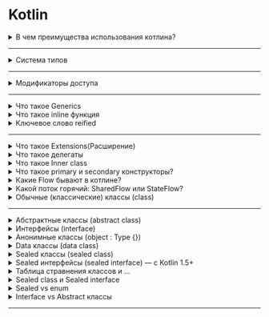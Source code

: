 # Kotlin

<details>
<summary>В чем преимущества использования котлина?</summary>

Null-безопасность

Классы данных (Data Classes)

Sealed Classes

Object

Lateinit var

Coroutines

Inline fun / val

Функции-расширения

Умные приведения типов

В Kotlin необязательно явно указывать тип переменной
</details>

--------------------------------------------------------------------

<details>
<summary>Система типов</summary>
<img alt="Alt text" src="res/type-system.png" style="height:250px"/>
</details>

--------------------------------------------------------------------

<details>
<summary>Модификаторы доступа</summary>

В Kotlin модификаторы доступа позволяют управлять видимостью классов, функций и свойств, обеспечивая
инкапсуляцию и контроль доступа.
public — доступен везде и используется по умолчанию.
private — для сокрытия реализации внутри класса или файла.
protected — полезен при наследовании, доступен только в классе и его потомках.
internal — специфичный для Kotlin: ограничивает доступ границами модуля. Это удобно при создании SDK
или архитектурных слоёв, где нужно скрыть реализацию, но не делать её приватной.

Kotlin и Java имеют похожие, но не идентичные модификаторы доступа.
public, private, protected работают похоже, но protected в Kotlin более строгий — не виден вне
иерархии, даже в том же пакете.

Главные отличия:

- В Kotlin есть internal, которого нет в Java — он ограничивает доступ на уровне модуля, а не
  пакета. Java-код увидит internal как public.
- В Java есть package-private (без модификатора), которого нет в Kotlin. При работе с
  интероперабельностью стоит учитывать, что Java-код может получить доступ к
  Kotlin-элементам internal, потому что они транслируются в public на байткоде.

<h3>Почему нет package-private в Kotlin?<h3/>
Kotlin считает пакет — недостаточно надёжной единицей изоляции.
Аргументация JetBrains: Пакет — это просто пространство имён, не модуль, в больших проектах разные
команды могут писать код в одном пакете → легко нарушить границы. Вместо этого — модуль и internal

</details>

--------------------------------------------------------------------

<details>
<summary>Что такое Generics</summary>
Как и в Java, в Kotlin классы могут иметь типовые параметры

```kotlin
class Box<T>(t: T) {
    var value = t
}
```

Для того, чтобы создать объект такого класса, необходимо предоставить тип в качестве аргумента

Обобщённые ограничения

Набор всех возможных типов, которые могут быть переданы в качестве параметра, может быть ограничен с
помощью обобщённых ограничений.

Самый распространённый тип ограничений - верхняя граница, которая соответствует ключевому слову
extends из Java.

```kotlin
fun <T : Comparable<T>> sort(list: List<T>) {
    ...
}
```

Проверки безопасности типов, выполняемые Kotlin для использования общих объявлений, выполняются во
время компиляции. Во время выполнения экземпляры общих типов не содержат никакой информации об их
фактических аргументах типа. Говорят, информация о типе будет удалена. Например, экземпляры Foo<Bar>
и Foo<Baz?> удаляются до Foo<*>.

Поэтому нет общего способа проверить, был ли создан экземпляр общего типа с определенными
аргументами типа во время выполнения, и компилятор запрещает такие is-проверки.
[статья](https://kotlinlang.ru/docs/reference/generics.html)
</details>

<details>
<summary>Что такое inline функция</summary>
Использование функций высшего порядка влечёт за собой снижение производительности: во-первых, любая функция является объектом, а во-вторых, происходит захват контекста замыканием, то есть функции становятся доступны переменные, объявленные вне её тела. А выделения памяти (как для объекта функции, так и для её класса) и виртуальные вызовы занимают системные ресурсы.

Но во многих случаях эти дополнительные затраты можно устранить с помощью инлайнинга (встраивания)
лямбда-выражений.

Если функция помечена ключевым словом inline, то при компиляции код написаный в ней будет встроен в
место ее использования.
</details>

<details>
<summary>Ключевое слово reified</summary>

```kotlin
inline fun <reified T> myGenericFun()
```

Ключевое слово reified может быть использовано только с инлайн функцией.

Когда вы вызываете инлайн функции с ключевым словом reified, компилятор знает, для какого именно
класса она вызывается, что дает нам возможность внутри функции обращаться к генерику, как к классу

например

```kotlin
inline fun <reified T : Any> String.toKotlinObject(): T {
    val mapper = jacksonObjectMapper()
    return mapper.readValue(this, T::class.java)
}
```

без ключевого слова reified обращение к `T::class.java` вызовет ошибку

</details>

--------------------------------------------------------------------

<details>
<summary>Что такое Extensions(Расширение)</summary>
Kotlin позволяет расширять класс путём добавления нового функционала без необходимости наследования от такого класса и использования паттернов, таких как Decorator. Это реализовано с помощью специальных выражений, называемых расширениями.

Например, вы можете написать новые функции для класса из сторонней библиотеки, которую вы не можете
изменить. Такие функции можно вызывать обычным способом, как если бы они были методами исходного
класса. Этот механизм называется функцией расширения. В функции-расширении разрешено напрямую
обращаться к методам и свойствам расширяемого класса (кроме закрытых или защищённых свойств или
методов). Функцию-расширение нельзя переопределить в подклассах (наследниках). Существуют также
свойства расширения, которые позволяют определять новые свойства для существующих классов.

```kotlin
fun MutableList<Int>.swap(index1: Int, index2: Int) {
    val tmp = this[index1] // 'this' даёт ссылку на список
    this[index1] = this[index2]
    this[index2] = tmp
}
```

На самом деле это не настоящий метод у класса. Компилятор генерирует статическую функцию, где this —
это аргумент. Поэтому private, protected члены внутри расширяемого класса — недоступны.

</details>

<details>
<summary>Что такое делегаты</summary>
Делегированные свойства позволяют делегировать получение или присвоение их значения во вне - другому классу. Это позволяет нам добавить некоторую дополнительную логику при операции со свойствами, например, логгирование, какую-то предобработку и т.д.

Формальный синтаксис делегированного свойства:

```kotlin
var имя_свойства: тип_данных by выражение
```

После типа данных свойства идет ключевое слово by, после которого указывается выражение. Выражение
представляет класс, который условно называется делегатом. Делегаты свойств могут не применять
никаких интерфейсов, однако они должны предоставлять функции getValue() и setValue(). А выполнение
методов доступа get() и set(), которые есть у свойства, делегируется функциям getValue() и
setValue() класса делегата.

Стоит отметить, что мы не можем объявлять делегированные свойства в первичном конструкторе
</details>

<details>
<summary>Что такое Inner class</summary>
Класс, отмеченный как внутренний с помощью слова inner, может иметь доступ к членам внешнего класса. Внутренние классы содержат ссылку на объект внешнего класса.

```kotlin
class Outer {
    private val bar: Int = 1

    inner class Inner {
        fun foo() = bar
    }
}

val demo = Outer().Inner().foo()
```

Экземпляры анонимного внутреннего класса создаются с помощью объектов-выражений

```kotlin
window.addMouseListener(object : MouseAdapter() {

    override fun mouseClicked(e: MouseEvent) {
        ...
    }

    override fun mouseEntered(e: MouseEvent) {
        ...
    }
})
```

</details>

<details>
<summary>Что такое primary и secondary конструкторы?</summary>

Первичный конструктор является частью заголовка класса и определяется сразу после имени класса:

```kotlin
class Person constructor(_name: String) {

}
```

Класс также может определять вторичные конструкторы. Они применяются в основном, чтобы определить
дополнительные параметры, через которые можно передавать данные для инициализации объекта.

Вторичные конструкторы определяются в теле класса. Если для класса определен первичный конструктор,
то вторичный конструктор должен вызывать первичный с помощью ключевого слова this:

```kotlin 
class Person(_name: String) {
    val name: String = _name
    var age: Int = 0

    constructor(_name: String, _age: Int) : this(_name) {
        age = _age
    }
}
```

Здесь в классе Person определен первичный конструктор, который принимает значение для установки
свойства name.

И также добавлен вторичный конструктор. Он принимает два параметра: _name и _age. С помощью
ключевого слова this вызывается первичный конструктор, поэтому через этот вызов необходимо передать
значения для параметров первичного конструктора. В частности, в первичный конструктор передается
значение параметра _name. В самом вторичном конструкторе устанавливается значение свойства age.

```kotlin
constructor(_name: String, _age: Int) : this(_name) {
    age = _age
}
```

Таким образом, при вызове вторичного конструктора вначале вызывается первичный конструктор,
срабатывает блок инициализатора, который устанавливает свойство name. Затем выполняются собственно
действия вторичного конструктора, который устанавливает свойство age.
</details>

<details>
<summary>Какие Flow бывают в котлине?</summary>
StateFlow, MutableStateFlow, ShareFlow, MutableShareFlow

StateFlow имеет две разновидности: StateFlow и MutableStateFlow. MutableStateFlow является
наследником StateFlow и позволяет изменять хранящиеся в нем значение

Состояние представлено значением. Любое изменение значения будет отражено во всех коллекторах потока
путем выдачи значения с изменениями состояния.

```kotlin 
public interface StateFlow<out T> : SharedFlow<T> {
    public val value: T
}

public interface MutableStateFlow<out T> : StateFlow<T>, MutableSharedFlow<T> {
    public override var value: T
    public fun compareAndSet(expect: T, update: T): Boolean
}
```

SharedFlow - этот API-интерфейс подходит для обработки ряда выдаваемых значений, например для
вычисления скользящего среднего из потока данных.

```kotlin 
public interface SharedFlow<out T> : Flow<T> {
    public val replayCache: List<T>
}
```

Общий поток — это просто поток, где есть кэш повтора, который можно использовать в качестве
атомарного моментального снимка. Каждый новый подписчик сначала получает значения из кэша повтора, а
затем получает новые выданные значения. Вместе с SharedFlow мы также предоставляется
MutableSharedFlow.

```kotlin
interface MutableSharedFlow<T> : SharedFlow<T>, FlowCollector<T> {
    suspend fun emit(value: T)
    fun tryEmit(value: T): Boolean
    val subscriptionCount: StateFlow<Int>
    fun resetReplayCache()
}
```

С помощью MutableSharedFlow можно выдавать значения из приостанавливающего и неприостанавливающего
контекста. Как можно заключить из имени, кэш повтора MutableSharedFlow можно сбрасывать. Кроме того,
он предоставляет количество своих коллекторов как поток.
</details>

<details>
<summary>Какой поток горячий: SharedFlow или StateFlow?</summary>
Вопрос с подковыркой. Они оба - горячие

Холодные потоки генерируют события только при наличии подписчиков, горячие потоки могут генерировать
новые события, даже если на них не реагируют никакие подписчики.

[Доки](https://developer.android.com/kotlin/flow/stateflow-and-sharedflow)
</details>

<details>
<summary>Обычные (классические) классы (class)</summary>
Возможности:
- Можно создавать экземпляры.
- Поддерживают наследование (если не final).
- Могут содержать поля, методы, конструкторы, init блоки, companion object, вложенные и внутренние классы.

```kotlin
open class Animal(val name: String) {
    fun speak() = println("$name makes a sound")
}
```

Ограничения:

- Без open класс не может быть унаследован.
- Без open методы не переопределяются.

```kotlin
class Dog(name: String) : Animal(name) {
    fun bark() = println("$name says woof")
}
```

</details>

--------------------------------------------------------------------

<details>
<summary>Абстрактные классы (abstract class)</summary>
Возможности:
- Могут содержать как реализованные, так и абстрактные члены (без реализации).
- Нельзя создать экземпляр напрямую.
- Используются как базовые классы.

```kotlin
abstract class Shape {
    abstract fun area(): Double
}

class Circle(val radius: Double) : Shape() {
    override fun area() = Math.PI * radius * radius
}
```

Ограничения:

- Не создаются напрямую.
- Должен быть реализован весь абстрактный функционал в подклассах.

</details>

<details>
<summary>Интерфейсы (interface)</summary>
Возможности:
- Могут содержать абстрактные методы и методы с реализацией.
- Поддерживают множественное наследование.
- Могут содержать свойства (с геттерами/сеттерами).

```kotlin
interface Clickable {
    fun click()
    fun showOff() = println("I'm clickable!")
}

class Button : Clickable {
    override fun click() = println("Button clicked")
}
```

Ограничения:

- Не имеют состояния (полей), кроме val/var с кастомными геттерами.
- Нельзя хранить поля.

</details>

<details>
<summary>Анонимные классы (object : Type {})</summary>
Возможности:
- Создание класса на месте, без явного имени.
- Удобно для одноразовой логики, например, колбэков.

```kotlin
val listener = object : Clickable {
    override fun click() = println("Anonymous click")
}
```

Ограничения:

- Нельзя создать более одного экземпляра.
- Нельзя использовать вне своей области.

</details>

<details>
<summary>Data классы (data class)</summary>
Возможности:
- Автоматически генерируются: equals(), hashCode(), toString(), copy(), componentN().
- Удобны для хранения данных (DTO, модели).

```kotlin
data class User(val name: String, val age: Int)

val u1 = User("Alice", 30)
val u2 = u1.copy(age = 31)
```

Ограничения:

- Все параметры конструктора должны быть val или var.
- Не поддерживают abstract, open, sealed, inner.

</details>

<details>
<summary>Sealed классы (sealed class)</summary>
Возможности:
- Ограниченный контроль над наследованием (все подклассы — в одном файле).
- Используются с when без else.

```kotlin
sealed class Result
data class Success(val data: String) : Result()
data class Error(val message: String) : Result()

fun handle(result: Result) = when (result) {
    is Success -> println("Success: ${result.data}")
    is Error -> println("Error: ${result.message}")
}
```

Ограничения:

- Подклассы должны быть в том же файле.
- Нельзя создать экземпляр базового sealed class.

</details>

<details>
<summary>Sealed интерфейсы (sealed interface) — с Kotlin 1.5+</summary>
Возможности:
- Как sealed class, но могут быть реализованы классами и интерфейсами.
- Используются в тех же кейсах, что и sealed class, но более гибкие.

```kotlin
sealed interface UiState
data class Loading(val message: String) : UiState
object Idle : UiState
```

</details>

<details>
<summary>Таблица стравнения классов и ...</summary>

| Тип                  | Наследование       | Экземпляры | Основное применение                |
|----------------------|--------------------|------------|------------------------------------|
| `class`              | Да (если `open`)   | Да         | Общая логика                       |
| `abstract class`     | Да                 | Нет        | Базовые классы                     |
| `interface`          | Множественное      | Нет        | Контракты                          |
| `object :` (аноним.) | Нет                | Да (1 раз) | Анонимные объекты                  |
| `data class`         | Да                 | Да         | DTO, модели данных                 |
| `sealed class`       | Да (в одном файле) | Нет (база) | ADT, контроль состояний            |
| `sealed interface`   | Да (в одном файле) | Нет (база) | Гибкий ADT, реализация интерфейсов |

</details>

<details>
<summary>Sealed class и Sealed interface</summary>

sealed class и sealed interface — это оба способа создать ограниченную иерархию типов, когда мы
чётко знаем все допустимые подклассы на момент компиляции.

1. Базовый тип: класс vs интерфейс

- sealed class — это класс, и значит, он может содержать общую реализацию, состояние (val/var),
  методы.
- sealed interface — интерфейс, не может содержать состояния, только сигнатуры и реализацию по
  умолчанию.

```kotlin
sealed class UiEvent {
    data class Click(val x: Int, val y: Int) : UiEvent()
    object Idle : UiEvent()

    fun log() = println("Logging UiEvent") // allowed
}

sealed interface UiState {
    object Loading : UiState
    object Success : UiState
    // fun log() {} // нельзя (нельзя содержать state)
}
```

2. Наследование

- Класс может наследовать только один sealed class.
- Интерфейс можно комбинировать с другими интерфейсами (множественное наследование).
  Это делает sealed interface более гибким в сложной иерархии.

```kotlin
interface Loggable
sealed interface Event : Loggable
```

4. Конструкторы и init

- sealed class может иметь конструктор и init блок.
- sealed interface — нет

5. Модификаторы совместимости

- sealed interface появился в Kotlin 1.5.
- В JVM-байткоде sealed class → abstract, sealed; sealed interface → компилируется в Java sealed
  interface (Java SE 17+), если включена поддержка.

| Особенность                   | `sealed class`                                  | `sealed interface`                                         |
|-------------------------------|-------------------------------------------------|------------------------------------------------------------|
| Наследование                  | Только от одного класса                         | Множественное (можно реализовать несколько)                |
| Конструктор                   | Может иметь конструктор                         | Не имеет конструктора                                      |
| Состояния (подтипы)           | Только классы                                   | Классы **и интерфейсы**                                    |
| Расположение подтипов         | В одном и том же `.kt` файле                    | В одном и том же `.kt` файле                               |
| Вложенность                   | Можно определять подклассы внутри               | Можно определять вложенные интерфейсы и классы             |
| Иерархия                      | Более строгая, ограниченная одним наследованием | Более гибкая, возможна сложная иерархия                    |
| Использование в `when`        | Полный контроль `when` без `else`               | Также поддерживает `when` без `else`                       |
| Возможность состояния-объекта | Да (`object`, `data class`)                     | Да                                                         |
| Где чаще применяется          | Модель состояний, sealed API                    | Модель состояний с множественным наследованием, plugin API |

</details>

<details>
<summary>Sealed vs enum</summary>

| Характеристика         | `enum`                        | `sealed class` / `sealed interface`          |
|------------------------|-------------------------------|----------------------------------------------|
| Кол-во вариантов       | Фиксированное                 | Фиксированное (в пределах одного файла)      |
| Наследование           | Нет                           | Да                                           |
| Поля и логика          | Ограниченные (на уровне enum) | Полноценные классы со своими полями/методами |
| Аргументы конструктора | Да, но один на все варианты   | Свои у каждого подкласса                     |
| Использование в `when` | Полный `exhaustiveness`       | Да, без `else`, если все обработаны          |
| Serialization          | Проста с `enum`               | Требует `sealed` + адаптер                   |
| Расширяемость          | Плохая (всё жёстко задано)    | Гибкая, но в пределах одного файла           |

<h3>enum</h3>
Использование:

- Для фиксированных значений без сложной логики.
- Когда значения не имеют иерархии.
- Отлично подходит для UI-состояний, ролей, простых статусов.

```kotlin
enum class UserRole {
    ADMIN,
    USER,
    GUEST
}
```

Можно добавить свойства и методы:

```kotlin
enum class State(val isActive: Boolean) {
    START(true),
    STOP(false);

    fun toggle(): State = if (this == START) STOP else START
}
```

Ограничения:

- Все варианты — экземпляры одного класса.
- Один конструктор на все значения.
- Не может быть разной логики в каждом значении (хак — использовать abstract fun, но это костыль).

<h3>sealed</h3>
Использование:

- Когда нужно представлять иерархию состояний.
- Когда каждый тип должен быть отдельным классом с разными полями и поведением.
- Например, работа с результатами API, стейт-машины, error handling.

```kotlin
sealed class Result {
    data class Success(val data: String) : Result()
    data class Error(val message: String) : Result()
    object Loading : Result()
}
```

Пример с when:

```kotlin
fun handle(result: Result) = when (result) {
    is Result.Success -> println(result.data)
    is Result.Error -> println("Error: ${result.message}")
    is Result.Loading -> println("Loading...")
}
```

Преимущества:

- Каждый подтип может иметь свои свойства и методы.
- Расширяемость (но в пределах одного файла).
- Легко использовать с when без else.

<h3>Итог сравнения</h3>
В enum я бы представил роли пользователя (ADMIN, USER, GUEST), потому что у них одинаковая
структура.
А если бы я моделировал результат API-запроса (успех, ошибка, загрузка), то выбрал бы sealed, потому
что каждому случаю нужно своё поведение и данные.

</details>

<details>
<summary>Interface vs Abstract классы</summary>

Интерфейсы — это контракты без состояния. Они идеальны, когда нужно описать поведение, которое может
быть реализовано разными классами (например, Serializable, Clickable).

Абстрактные классы — это частично реализованные классы с полями, конструкторами и общей логикой. Я
использую их, когда нужен базовый шаблон с разделяемым состоянием и поведением, например, в
UI-компонентах или бизнес-логике.

Главное отличие заключается в том, что интерфейс определяет только что должен делать класс, а
абстрактный класс может частично реализовывать как это делается.

- Оба используются для абстракции, определения общих API.
- Основное различие — в возможностях, ограничениях и применении.

| Характеристика                    | `interface`                                      | `abstract class`                          |
|-----------------------------------|--------------------------------------------------|-------------------------------------------|
| Наследование                      | Множественное                                    | Только одно                               |
| Конструктор                       | ❌ Нет                                            | ✅ Есть                                    |
| Поля (`val`/`var`)                | ✅ Только с кастомными геттерами/сеттерами        | ✅ Полноценные свойства                    |
| Методы с реализацией              | ✅ Да (с `default` реализацией)                   | ✅ Да                                      |
| Абстрактные методы                | ✅ Да                                             | ✅ Да                                      |
| Инициализация (`init`)            | ❌ Нет                                            | ✅ Да                                      |
| Переопределение `equals/hashCode` | ❌ Нет                                            | ✅ Да                                      |
| Использование                     | Контракты, API-интерфейсы, плагинные архитектуры | Общая логика и состояние в базовом классе |

Интерфейс (interface) в Kotlin может содержать абстрактные методы, свойства, а также методы с
реализацией (начиная с Java 8 и полностью в Kotlin это разрешено). Он не может хранить состояние (
переменные как поля), только свойства с геттерами/сеттерами. Интерфейсы позволяют множественное
наследование, что делает их удобными для описания аспектов поведения — например, Clickable,
Serializable, Loggable. Это хорошо подходит, когда классы могут наследовать поведение из разных
источников.

Абстрактный класс (abstract class) может содержать как абстрактные, так и конкретные методы, а также
состояние (поля, init блоки, конструкторы). Он используется, когда нужно задать общую логику и
данные для всех наследников. В отличие от интерфейсов, класс может наследовать только один
абстрактный класс, поэтому он применяется, когда у нас есть чёткая иерархия с сильной связью между
базовым и дочерними типами. Кроме того, абстрактный класс может быть полезен, когда нужно иметь
защищённые (protected) члены, чего нет в интерфейсах.

На практике я бы выбрал интерфейс, если мне нужно описать поведение, которое может быть добавлено к
любому классу, независимо от его иерархии. А абстрактный класс — если мне нужно предоставить базовую
реализацию, общее состояние и поведение для группы родственных классов.

Таким образом, выбор между интерфейсом и абстрактным классом зависит от контекста: интерфейс — для
описания контрактов поведения, абстрактный класс — для наследования с частичной реализацией и
состоянием.

</details>

--------------------------------------------------------------------